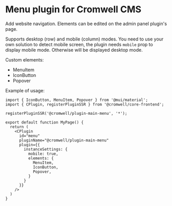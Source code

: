 # Menu plugin for Cromwell CMS

Add website navigation. Elements can be edited on the admin panel plugin's page.  

Supports desktop (row) and mobile (column) modes. You need to use your own solution to detect mobile screen, the plugin needs `mobile` prop to display mobile mode. Otherwise will be displayed desktop mode.

Custom elements: 
- MenuItem
- IconButton
- Popover

Example of usage: 

```tsx
import { IconButton, MenuItem, Popover } from '@mui/material';
import { CPlugin, registerPluginSSR } from '@cromwell/core-frontend';

registerPluginSSR('@cromwell/plugin-main-menu', '*');

export default function MyPage() {
  return (
    <CPlugin
      id="menu"
      pluginName="@cromwell/plugin-main-menu"
      plugin={{
        instanceSettings: {
          mobile: true,
          elements: {
            MenuItem,
            IconButton,
            Popover,
          }
        }
      }}
    />
  ) 
}
```